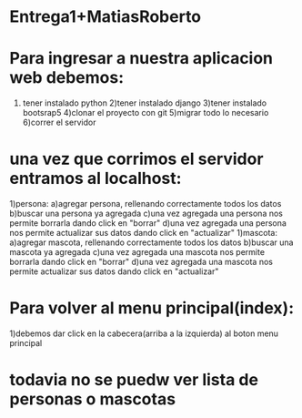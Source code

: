 # Entrega1+MatiasRoberto

# Para ingresar a nuestra aplicacion web debemos:
1) tener instalado python
2)tener instalado django
3)tener instalado bootsrap5
4)clonar el proyecto con git
5)migrar todo lo necesario
6)correr el servidor

# una vez que corrimos el servidor entramos al localhost:
1)persona:
a)agregar persona, rellenando correctamente todos los datos
b)buscar una persona ya agregada
c)una vez agregada una persona nos permite borrarla dando click en "borrar"
d)una vez agregada una persona nos permite actualizar sus datos dando click en "actualizar"
1)mascota:
a)agregar mascota, rellenando correctamente todos los datos
b)buscar una mascota ya agregada
c)una vez agregada una mascota nos permite borrarla dando click en "borrar"
d)una vez agregada una mascota nos permite actualizar sus datos dando click en "actualizar"

# Para volver al menu principal(index):
1)debemos dar click en la cabecera(arriba a la izquierda) al boton menu principal

# todavia no se puedw ver lista de personas o mascotas

